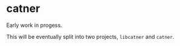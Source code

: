 # catner

Early work in progess. 

This will be eventually split into two projects, `libcatner` and `catner`.

